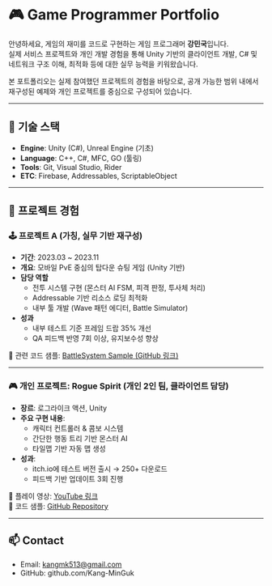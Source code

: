 # 🎮 Game Programmer Portfolio

안녕하세요, 게임의 재미를 코드로 구현하는 게임 프로그래머 **강민국**입니다.  
실제 서비스 프로젝트와 개인 개발 경험을 통해 Unity 기반의 클라이언트 개발, C# 및 네트워크 구조 이해, 최적화 등에 대한 실무 능력을 키워왔습니다.

본 포트폴리오는 실제 참여했던 프로젝트의 경험을 바탕으로, 공개 가능한 범위 내에서 재구성된 예제와 개인 프로젝트를 중심으로 구성되어 있습니다.

---

## 🔧 기술 스택

- **Engine**: Unity (C#), Unreal Engine (기초)
- **Language**: C++, C#, MFC, GO (툴링)
- **Tools**: Git, Visual Studio, Rider
- **ETC**: Firebase, Addressables, ScriptableObject

---

## 📌 프로젝트 경험

### 🕹️ 프로젝트 A (가칭, 실무 기반 재구성)
- **기간**: 2023.03 ~ 2023.11  
- **개요**: 모바일 PvE 중심의 탑다운 슈팅 게임 (Unity 기반)
- **담당 역할**
  - 전투 시스템 구현 (몬스터 AI FSM, 피격 판정, 투사체 처리)
  - Addressable 기반 리소스 로딩 최적화
  - 내부 툴 개발 (Wave 패턴 에디터, Battle Simulator)
- **성과**
  - 내부 테스트 기준 프레임 드랍 35% 개선
  - QA 피드백 반영 7회 이상, 유지보수성 향상

🔗 관련 코드 샘플: [BattleSystem Sample (GitHub 링크)](./BattleSystem_Sample.cs)

---

### 🎮 개인 프로젝트: Rogue Spirit (개인 2인 팀, 클라이언트 담당)
- **장르**: 로그라이크 액션, Unity
- **주요 구현 내용**:
  - 캐릭터 컨트롤러 & 콤보 시스템
  - 간단한 행동 트리 기반 몬스터 AI
  - 타일맵 기반 자동 맵 생성
- **성과**:
  - itch.io에 테스트 버전 출시 → 250+ 다운로드
  - 피드백 기반 업데이트 3회 진행

🔗 플레이 영상: [YouTube 링크](https://youtube.com/yourlink)  
🔗 코드 샘플: [GitHub Repository](https://github.com/yourusername/rogue-spirit)

---
## 📫 Contact

- Email: kangmk513@gmail.com
- GitHub: github.com/Kang-MinGuk

